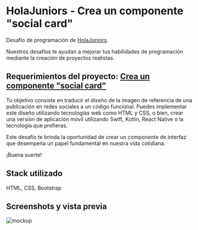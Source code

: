 # HolaJuniors - Crea un componente "social card"
Desafío de programación de [HolaJuniors](https://holajuniors.com).

Nuestros desafíos te ayudan a mejorar tus habilidades de programación mediante la creación de proyectos realistas.

## Requerimientos del proyecto: [Crea un componente "social card"](https://holajuniors.com/challenges/crea-un-componente-social-card)

Tu objetivo consiste en traducir el diseño de la imagen de referencia de una publicación en redes sociales a un código funcional. Puedes implementar este diseño utilizando tecnologías web como HTML y CSS, o bien, crear una versión de aplicación móvil utilizando Swift, Kotlin, React Native o la tecnología que prefieras.

Este desafío te brinda la oportunidad de crear un componente de interfaz que desempeña un papel fundamental en nuestra vida cotidiana.

¡Buena suerte!

## Stack utilizado
HTML, CSS, Bootstrap

## Screenshots y vista previa
![mockup](https://github.com/DOrielFernandez/SocialCard/assets/116945545/cbc6710e-c134-45ca-8e31-fc1bc1b49555)
